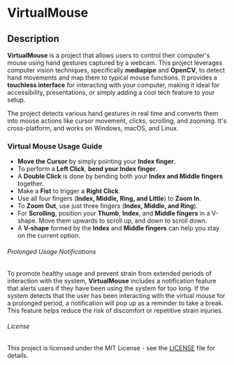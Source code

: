 # VirtualMouse

## Description

**VirtualMouse** is a project that allows users to control their computer's mouse using hand gestures captured by a webcam. This project leverages computer vision techniques, specifically **mediapipe** and **OpenCV**, to detect hand movements and map them to typical mouse functions. It provides a **touchless interface** for interacting with your computer, making it ideal for accessibility, presentations, or simply adding a cool tech feature to your setup.

The project detects various hand gestures in real time and converts them into mouse actions like cursor movement, clicks, scrolling, and zooming. It's cross-platform, and works on Windows, macOS, and Linux.

### Virtual Mouse Usage Guide

- **Move the Cursor** by simply pointing your **Index finger**.
- To perform a **Left Click**, **bend your Index finger**.
- A **Double Click** is done by bending both your **Index and Middle fingers** together.
- Make a **Fist** to trigger a **Right Click**.
- Use all four fingers (**Index, Middle, Ring, and Little**) to **Zoom In**.
- To **Zoom Out**, use just three fingers (**Index, Middle, and Ring**).
- For **Scrolling**, position your **Thumb**, **Index**, and **Middle fingers** in a V-shape. Move them upwards to scroll up, and down to scroll down.
- A **V-shape** formed by the **Index** and **Middle fingers** can help you stay on the current option.

###### Prolonged Usage Notifications

To promote healthy usage and prevent strain from extended periods of interaction with the system, **VirtualMouse** includes a notification feature that alerts users if they have been using the system for too long. If the system detects that the user has been interacting with the virtual mouse for a prolonged period, a notification will pop up as a reminder to take a break. This feature helps reduce the risk of discomfort or repetitive strain injuries.

###### License

This project is licensed under the MIT License - see the [LICENSE](LICENSE) file for details.
